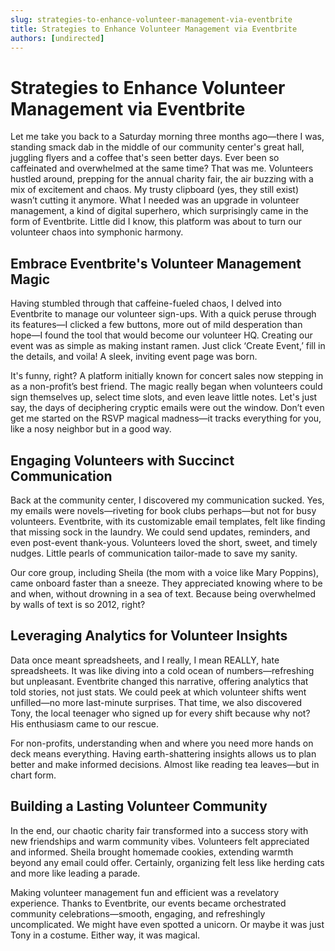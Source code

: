 ```yaml
---
slug: strategies-to-enhance-volunteer-management-via-eventbrite
title: Strategies to Enhance Volunteer Management via Eventbrite
authors: [undirected]
---
```


# Strategies to Enhance Volunteer Management via Eventbrite

Let me take you back to a Saturday morning three months ago—there I was, standing smack dab in the middle of our community center's great hall, juggling flyers and a coffee that's seen better days. Ever been so caffeinated and overwhelmed at the same time? That was me. Volunteers hustled around, prepping for the annual charity fair, the air buzzing with a mix of excitement and chaos. My trusty clipboard (yes, they still exist) wasn’t cutting it anymore. What I needed was an upgrade in volunteer management, a kind of digital superhero, which surprisingly came in the form of Eventbrite. Little did I know, this platform was about to turn our volunteer chaos into symphonic harmony.

## Embrace Eventbrite's Volunteer Management Magic

Having stumbled through that caffeine-fueled chaos, I delved into Eventbrite to manage our volunteer sign-ups. With a quick peruse through its features—I clicked a few buttons, more out of mild desperation than hope—I found the tool that would become our volunteer HQ. Creating our event was as simple as making instant ramen. Just click ‘Create Event,’ fill in the details, and voila! A sleek, inviting event page was born.

It's funny, right? A platform initially known for concert sales now stepping in as a non-profit’s best friend. The magic really began when volunteers could sign themselves up, select time slots, and even leave little notes. Let's just say, the days of deciphering cryptic emails were out the window. Don’t even get me started on the RSVP magical madness—it tracks everything for you, like a nosy neighbor but in a good way.

## Engaging Volunteers with Succinct Communication

Back at the community center, I discovered my communication sucked. Yes, my emails were novels—riveting for book clubs perhaps—but not for busy volunteers. Eventbrite, with its customizable email templates, felt like finding that missing sock in the laundry. We could send updates, reminders, and even post-event thank-yous. Volunteers loved the short, sweet, and timely nudges. Little pearls of communication tailor-made to save my sanity.

Our core group, including Sheila (the mom with a voice like Mary Poppins), came onboard faster than a sneeze. They appreciated knowing where to be and when, without drowning in a sea of text. Because being overwhelmed by walls of text is so 2012, right?

## Leveraging Analytics for Volunteer Insights

Data once meant spreadsheets, and I really, I mean REALLY, hate spreadsheets. It was like diving into a cold ocean of numbers—refreshing but unpleasant. Eventbrite changed this narrative, offering analytics that told stories, not just stats. We could peek at which volunteer shifts went unfilled—no more last-minute surprises. That time, we also discovered Tony, the local teenager who signed up for every shift because why not? His enthusiasm came to our rescue.

For non-profits, understanding when and where you need more hands on deck means everything. Having earth-shattering insights allows us to plan better and make informed decisions. Almost like reading tea leaves—but in chart form.

## Building a Lasting Volunteer Community

In the end, our chaotic charity fair transformed into a success story with new friendships and warm community vibes. Volunteers felt appreciated and informed. Sheila brought homemade cookies, extending warmth beyond any email could offer. Certainly, organizing felt less like herding cats and more like leading a parade.

Making volunteer management fun and efficient was a revelatory experience. Thanks to Eventbrite, our events became orchestrated community celebrations—smooth, engaging, and refreshingly uncomplicated. We might have even spotted a unicorn. Or maybe it was just Tony in a costume. Either way, it was magical.